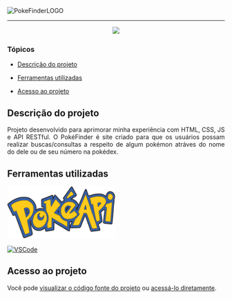 ![PokeFinderLOGO](https://user-images.githubusercontent.com/49995088/180649597-3493be09-fea8-4620-8957-4a8a9453c06b.png)

<hr>

<p align="center">
   <img src="http://img.shields.io/static/v1?label=STATUS&message=FINALIZADO&color=red&style=for-the-badge"/>
</p>

### Tópicos

- [Descrição do projeto](#descrição-do-projeto)

- [Ferramentas utilizadas](#ferramentas-utilizadas)

- [Acesso ao projeto](#acesso-ao-projeto)

## Descrição do projeto

<p align="justify">
    Projeto desenvolvido para aprimorar minha experiência com HTML, CSS, JS e API RESTful. O PokéFinder é site criado para
    que os usuários possam realizar buscas/consultas a respeito de algum pokémon atráves do nome do dele ou de seu número
    na pokédex.
</p>

###

## Ferramentas utilizadas

<a href="https://pokeapi.co/" target="_blank"> <img src="https://raw.githubusercontent.com/PokeAPI/media/master/logo/pokeapi_256.png" alt="PokéAPI" width="250px" height="120px"/> </a>

<a href="https://code.visualstudio.com/" target="_blank"> <img src="https://user-images.githubusercontent.com/49995088/180649692-5e10a292-fb9e-4eab-b7f7-f7e24f79f665.png" alt="VSCode" width="120px" height="120px"/> </a>

###

## Acesso ao projeto

Você pode [visualizar o código fonte do projeto](https://github.com/ShinigameBR/PokeFinder) ou [acessá-lo diretamente](https://shin-poke-finder.netlify.app/).
